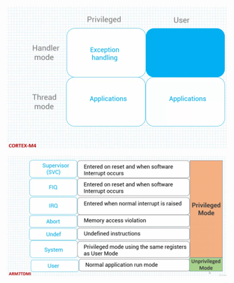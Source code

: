![Pasted image 20250105132212.png](assets/Pasted%20image%2020250105132212.png)

![Pasted image 20250105132130.png](assets/Pasted%20image%2020250105132130.png)
